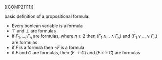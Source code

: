 [[COMP21111]]

basic definition of a propositional formula:
- Every boolean variable is a formula
- $\top$ and $\bot$ are formulas
- if $F_1,...,F_n$ are formulas, where $n\geq 2$ then $(F_1\land .. \land F_n)$ and $(F_1 \lor ... \lor F_n)$ are formulas
- if $F$ is a formula then $\neg F$ is a formula
- if $F$ and $G$ are formulas, then $(F \rightarrow G)$ and $(F\leftrightarrow G)$ are formulas
